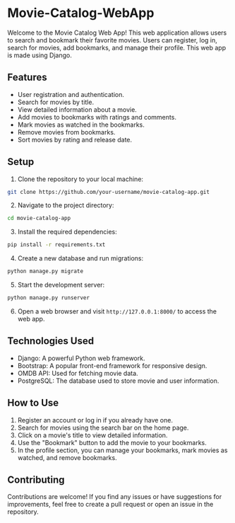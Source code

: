 # Movie-Catalog-WebApp

Welcome to the Movie Catalog Web App! This web application allows users to search and bookmark their favorite movies. Users can register, log in, search for movies, add bookmarks, and manage their profile.
This web app is made using Django.
## Features

- User registration and authentication.
- Search for movies by title.
- View detailed information about a movie.
- Add movies to bookmarks with ratings and comments.
- Mark movies as watched in the bookmarks.
- Remove movies from bookmarks.
- Sort movies by rating and release date.

## Setup

1. Clone the repository to your local machine:

```bash
git clone https://github.com/your-username/movie-catalog-app.git
```

2. Navigate to the project directory:

```bash
cd movie-catalog-app
```

3. Install the required dependencies:

```bash
pip install -r requirements.txt
```

4. Create a new database and run migrations:

```bash
python manage.py migrate
```

5. Start the development server:

```bash
python manage.py runserver
```

6. Open a web browser and visit `http://127.0.0.1:8000/` to access the web app.

## Technologies Used

- Django: A powerful Python web framework.
- Bootstrap: A popular front-end framework for responsive design.
- OMDB API: Used for fetching movie data.
- PostgreSQL: The database used to store movie and user information.

## How to Use

1. Register an account or log in if you already have one.
2. Search for movies using the search bar on the home page.
3. Click on a movie's title to view detailed information.
4. Use the "Bookmark" button to add the movie to your bookmarks.
5. In the profile section, you can manage your bookmarks, mark movies as watched, and remove bookmarks.

## Contributing

Contributions are welcome! If you find any issues or have suggestions for improvements, feel free to create a pull request or open an issue in the repository.
